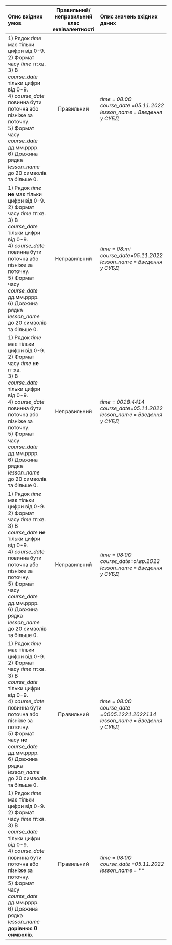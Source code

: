 |Опис вхідних умов|Правильний/неправильний <br> клас еквівалентності|Опис значень вхідних даних|
|:-|:-:|:-|
|1) Рядок *time* має тільки цифри від 0-9. <br> 2) Формат часу *time* гг:хв. <br> 3) В *course_date* тільки цифри від 0-9. <br>4) *course_date* повинна бути поточна або пізніже за поточну. <br> 5) Формат часу *course_date* дд.мм.рррр. <br> 6) Довжина рядка *lesson_name* до 20 символів та більше 0.|Правильний | *time* = *08:00* <br> *course_date* =*05.11.2022* <br> *lesson_name* = *Введення у СУБД*|
|1) Рядок *time* **не** має тільки цифри від 0-9. <br> 2) Формат часу *time* гг:хв. <br> 3) В *course_date* тільки цифри від 0-9. <br>4) *course_date* повинна бути поточна або пізніже за поточну. <br> 5) Формат часу *course_date* дд.мм.рррр. <br> 6) Довжина рядка *lesson_name* до 20 символів та більше 0.|Неправильний | *time* = *08:mi* <br> *course_date*=*05.11.2022* <br> *lesson_name* = *Введення у СУБД*|
|1) Рядок *time* має тільки цифри від 0-9. <br> 2) Формат часу *time* **не** гг:хв. <br> 3) В *course_date* тільки цифри від 0-9. <br>4) *course_date* повинна бути поточна або пізніже за поточну. <br> 5) Формат часу *course_date* дд.мм.рррр. <br> 6) Довжина рядка *lesson_name* до 20 символів та більше 0.|Неправильний | *time* = *0018:4414* <br> *course_date*=*05.11.2022* <br> *lesson_name* = *Введення у СУБД*|
|1) Рядок *time* має тільки цифри від 0-9. <br> 2) Формат часу *time* гг:хв. <br> 3) В *course_date* **не** тільки цифри від 0-9. <br>4) *course_date* повинна бути поточна або пізніже за поточну. <br> 5) Формат часу *course_date* дд.мм.рррр. <br> 6) Довжина рядка *lesson_name* до 20 символів та більше 0.|Неправильний | *time* = *08:00* <br> *course_date*=*оі.вр.2022* <br> *lesson_name* = *Введення у СУБД*|
|1) Рядок *time* має тільки цифри від 0-9. <br> 2) Формат часу *time* гг:хв. <br> 3) В *course_date* тільки цифри від 0-9. <br>4) *course_date* повинна бути поточна або пізніже за поточну. <br> 5) Формат часу **не** *course_date* дд.мм.рррр. <br> 6) Довжина рядка *lesson_name* до 20 символів та більше 0.|Правильний | *time* = *08:00* <br> *course_date* =*0005.1221.2022114* <br> *lesson_name* = *Введення у СУБД*|
|1) Рядок *time* має тільки цифри від 0-9. <br> 2) Формат часу *time* гг:хв. <br> 3) В *course_date* тільки цифри від 0-9. <br>4) *course_date* повинна бути поточна або пізніже за поточну. <br> 5) Формат часу *course_date* дд.мм.рррр. <br> 6) Довжина рядка *lesson_name* **дорівнює 0 символів**.|Правильний | *time* = *08:00* <br> *course_date* =*05.11.2022* <br> *lesson_name* = **|
